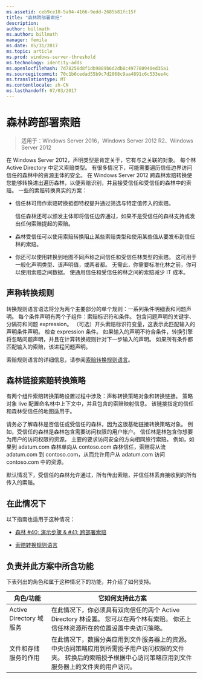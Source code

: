 ```yaml
---
ms.assetid: ceb9ce18-5a94-4166-9edd-2685b81fc15f
title: "森林跨部署索赔"
description: 
author: billmath
ms.author: billmath
manager: femila
ms.date: 05/31/2017
ms.topic: article
ms.prod: windows-server-threshold
ms.technology: identity-adds
ms.openlocfilehash: 7d78258d8f1db9889b6d2db8c497780940ed35a1
ms.sourcegitcommit: 70c1b6cedad55b9c7d2068c9aa4891c6c533ee4c
ms.translationtype: MT
ms.contentlocale: zh-CN
ms.lasthandoff: 07/03/2017
---
```

# <a name="deploy-claims-across-forests"></a>森林跨部署索赔

>适用于：Windows Server 2016，Windows Server 2012 R2、Windows Server 2012

在 Windows Server 2012，声明类型是肯定关于，它有与之关联的对象。 每个林 Active Directory 中定义索赔类型。 有很多情况下，可能需要遍历信任边界访问信任的森林中的资源主体的安全。 在 Windows Server 2012 跨森林索赔转换使您能够转换进出遍历森林，以便索赔识别，并且接受信任和受信任的森林中的索赔。 一些的索赔转换真实的方案：  
  
-   信任林可用作索赔转换抵御特权提升通过筛选与特定值传入的索赔。  
  
    信任森林还可以颁发主体即将信任边界通过，如果不是受信任的森林支持或发出任何索赔提起的索赔。  
  
-   森林受信任可以使用索赔转换阻止某些索赔类型和使用某些值从要发布到信任林的索赔。  
  
-   你还可以使用转换到地图不同声称之间信任和受信任林类型的索赔。 这可用于一般化声明类型、该声明值，或两者都。 无需此，你需要标准化林之前，你可以使用索赔之间数据。 使通用信任和受信任的林之间的索赔减少 IT 成本。  
  
## <a name="claim-transformation-rules"></a>声称转换规则  
转换规则语言语法将分为两个主要部分的单个规则：一系列条件明细表和问题声明。 每个条件声明有两个子组件：索赔标识符和条件。 包含问题声明的关键字、分隔符和问题 expression。 （可选）开头索赔标识符变量，这表示此匹配输入的声明条件声明。 检查 expression 条件。 如果输入的声明不符合条件，转换引擎将忽略问题声明，并且在计算转换规则针对下一步输入的声明。 如果所有条件都匹配输入的索赔，该进程问题声明。  
  
索赔规则语言的详细信息，请参阅[索赔转换规则语言](Claims-Transformation-Rules-Language.md)。  
  
## <a name="linking-claim-transformation-policies-to-forests"></a>森林链接索赔转换策略  
有两个组件索赔转换策略设置过程中涉及：声称转换策略对象和转换链接。 策略对象 live 配置命名林中上下文中，并且包含的索赔映射信息。 该链接指定的信任和森林受信任的地图适用于。  
  
请务必了解森林是否信任或受信任的森林，因为这很基础链接转换策略对象。 例如，受信任的森林是森林包含需要访问权限的用户帐户。 信任林是林包含你想要为用户的访问权限的资源。 主要的要求访问安全的方向相同旅行索赔。 例如，如果到 adatum.com 森林单向从 contoso.com 森林信任，索赔将从流 adatum.com 到 contoso.com，从而允许用户从 adatum.com 访问 contoso.com 中的资源。  
  
默认情况下，受信任的森林允许通过，所有传出索赔，并信任林丢弃接收到的所有传入的索赔。  
  
## <a name="in-this-scenario"></a>在此情况下  
以下指南也适用于这种情况：  
  
-   [森林 #40; 演示步骤 & #41; 跨部署索赔](Deploy-Claims-Across-Forests--Demonstration-Steps-.md)  
  
-   [索赔转换规则语言](Claims-Transformation-Rules-Language.md)  
  
## <a name="BKMK_NEW"></a>负责并此方案中所含功能  
下表列出的角色和属于这种情况下的功能，并介绍了如何支持。  
  
|角色/功能|它如何支持此方案|  
|-----------------|---------------------------------|  
|Active Directory 域服务|在此情况下，你必须具有双向信任的两个 Active Directory 林设置。 您可以在两个林有索赔。 你还上信任林资源所在的位置设置中央访问策略。|  
|文件和存储服务的作用|在此情况下，数据分类应用到文件服务器上的资源。 中央访问策略应用到所需授予用户访问权限的文件夹。 转换后的索赔授予根据中心访问策略应用到文件服务器上的文件夹的用户访问。|  
  


